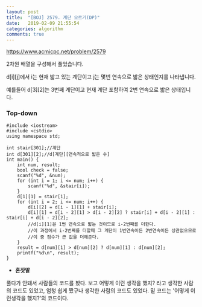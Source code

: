 ```yaml
---
layout: post
title:  "[BOJ] 2579. 계단 오르기(DP)"
date:   2019-02-09 21:55:54
categories: algorithm
comments: true
---
```


https://www.acmicpc.net/problem/2579

2차원 배열을 구성해서 풀었습니다.

d[i][j]에서 i는 현재 밟고 있는 계단이고 j는 몇번 연속으로 밟은 상태인지를 나타냅니다.

예를들어 d[3][2]는 3번째 계단이고 현재 계단 포함하여 2번 연속으로 밟은 상태입니다.



### Top-down
~~~
#include <iostream>
#include <cstdio>
using namespace std;

int stair[301];//계단
int d[301][2];//d[계단][연속적으로 밟은 수]
int main() {
	int num, result;
	bool check = false;
	scanf("%d", &num);
	for (int i = 1; i <= num; i++) {
		scanf("%d", &stair[i]);
	}
	d[1][1] = stair[1];
	for (int i = 2; i <= num; i++) {
		d[i][2] = d[i - 1][1] + stair[i];
		d[i][1] = d[i - 2][1] > d[i - 2][2] ? stair[i] + d[i - 2][1] : stair[i] + d[i - 2][2];
		//d[i][1]은 1번 연속으로 밟는 것이므로 i-2번째를 더한다.
		//이 과정에서 i-2번째를 더할때 그 계단이 1번연속이든 2번연속이든 상관없으므로
		//이 중 점수가 큰 값을 더해준다.
	}
	result = d[num][1] > d[num][2] ? d[num][1] : d[num][2];
	printf("%d\n", result);
}
~~~

- **혼잣말**

풀다가 안돼서 사람들의 코드를 봤다. 보고 어떻게 이런 생각을 했지? 라고 생각한 사람의 코드도 있었고, 엄청 쉽게 짰구나 생각한 사람의 코드도 있었다. 밑 코드는 '어떻게 이런생각을 했지?'의 코드이다.

